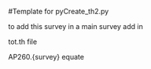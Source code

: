 #Template for pyCreate_th2.py

to add this survey in a main survey add  in 

tot.th file

AP260.{survey}
equate
